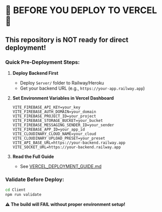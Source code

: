 # 🚨 BEFORE YOU DEPLOY TO VERCEL 🚨

## This repository is NOT ready for direct deployment!

### Quick Pre-Deployment Steps:

1. **Deploy Backend First** 
   - Deploy `Server/` folder to Railway/Heroku
   - Get your backend URL (e.g., `https://your-app.railway.app`)

2. **Set Environment Variables in Vercel Dashboard**
   ```
   VITE_FIREBASE_API_KEY=your_key
   VITE_FIREBASE_AUTH_DOMAIN=your_domain  
   VITE_FIREBASE_PROJECT_ID=your_project
   VITE_FIREBASE_STORAGE_BUCKET=your_bucket
   VITE_FIREBASE_MESSAGING_SENDER_ID=your_sender
   VITE_FIREBASE_APP_ID=your_app_id
   VITE_CLOUDINARY_CLOUD_NAME=your_cloud
   VITE_CLOUDINARY_UPLOAD_PRESET=your_preset
   VITE_API_BASE_URL=https://your-backend.railway.app
   VITE_SOCKET_URL=https://your-backend.railway.app
   ```

3. **Read the Full Guide**
   - See [VERCEL_DEPLOYMENT_GUIDE.md](./VERCEL_DEPLOYMENT_GUIDE.md)

### Validate Before Deploy:
```bash
cd Client
npm run validate
```

**⚠️ The build will FAIL without proper environment setup!**
